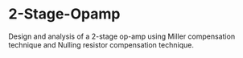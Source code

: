 # 2-Stage-Opamp
Design and analysis of a 2-stage op-amp using Miller compensation technique and Nulling resistor compensation technique. 
